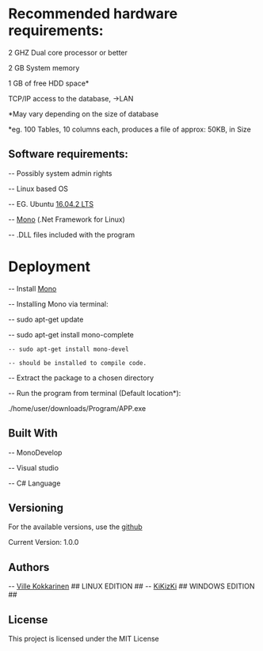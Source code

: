 # Recommended hardware requirements:
2 GHZ Dual core processor or better

2 GB  System memory

1 GB  of free HDD space*

TCP/IP access to the database, ->LAN

*May vary depending on the size of database

*eg. 100 Tables, 10 columns each, produces a file of approx: 50KB, in Size


## Software requirements:
-- Possibly system admin rights

-- Linux based OS

-- EG. Ubuntu [16.04.2 LTS](https://www.ubuntu.com/download)

-- [Mono](http://www.mono-project.com/) (.Net Framework for Linux)

-- .DLL files included with the program

# Deployment

-- Install [Mono](Http://www.mono-project.com/docs/getting-started/install/linux/)

-- Installing Mono via terminal:  

  -- sudo apt-get update
 
  -- sudo apt-get install mono-complete
  
  	-- sudo apt-get install mono-devel
 
 	-- should be installed to compile code.


-- Extract the package to a chosen directory


-- Run the program from terminal (Default location*):

./home/user/downloads/Program/APP.exe 


## Built With

-- MonoDevelop

-- Visual studio

-- C# Language


## Versioning

For the available versions, use the [github](https://github.com/VilleKokkarinen/trusty-ubuntu.git)

Current Version: 1.0.0

## Authors

-- [Ville Kokkarinen](https://github.com/VilleKokkarinen) ## LINUX EDITION ##
-- [KiKizKi](https://github.com/kikizki) ## WINDOWS EDITION ##

## License

This project is licensed under the MIT License
 
